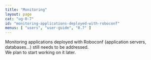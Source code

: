 ```yaml
---
title: "Monitoring"
layout: page
cat: "ug-0-7"
id: "monitoring-applications-deployed-with-roboconf"
menus: [ "users", "user-guide", "0.7" ]
---
```


Monitoring applications deployed with Roboconf (application servers, databases...) still needs to be addressed.  
We plan to start working on it later.
